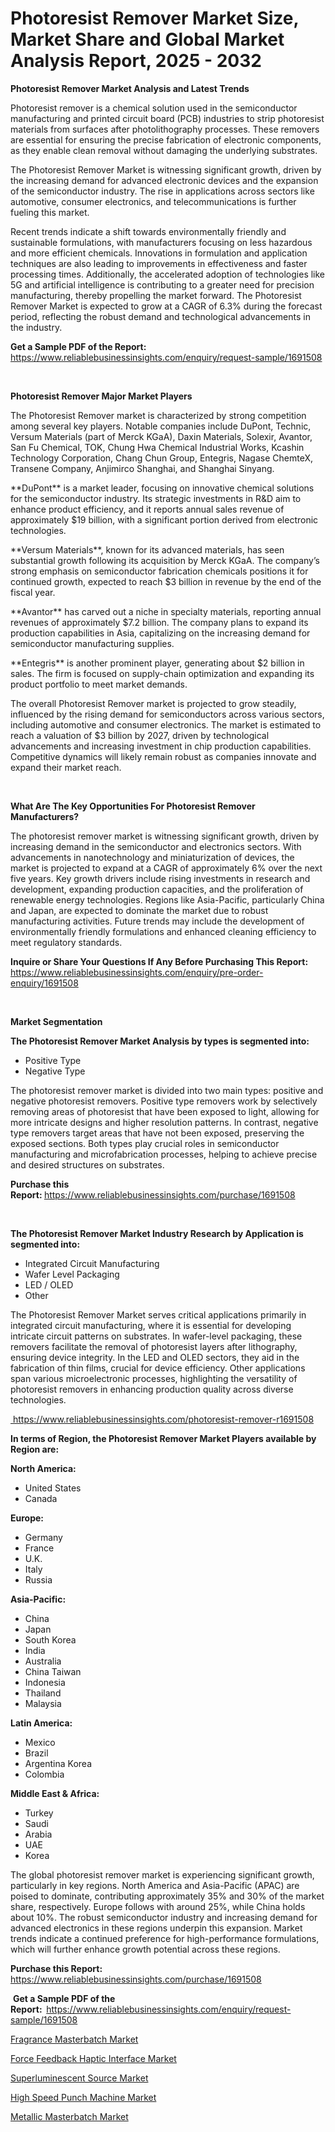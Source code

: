 <p><h1>Photoresist Remover Market Size, Market Share and Global Market Analysis Report, 2025 - 2032</h1></p><p><strong>Photoresist Remover Market Analysis and Latest Trends</strong></p>
<p><p>Photoresist remover is a chemical solution used in the semiconductor manufacturing and printed circuit board (PCB) industries to strip photoresist materials from surfaces after photolithography processes. These removers are essential for ensuring the precise fabrication of electronic components, as they enable clean removal without damaging the underlying substrates.</p><p>The Photoresist Remover Market is witnessing significant growth, driven by the increasing demand for advanced electronic devices and the expansion of the semiconductor industry. The rise in applications across sectors like automotive, consumer electronics, and telecommunications is further fueling this market. </p><p>Recent trends indicate a shift towards environmentally friendly and sustainable formulations, with manufacturers focusing on less hazardous and more efficient chemicals. Innovations in formulation and application techniques are also leading to improvements in effectiveness and faster processing times. Additionally, the accelerated adoption of technologies like 5G and artificial intelligence is contributing to a greater need for precision manufacturing, thereby propelling the market forward. The Photoresist Remover Market is expected to grow at a CAGR of 6.3% during the forecast period, reflecting the robust demand and technological advancements in the industry.</p></p>
<p><strong>Get a Sample PDF of the Report:&nbsp;</strong> <a href="https://www.reliablebusinessinsights.com/enquiry/request-sample/1691508?utm_campaign=1873&utm_medium=2&utm_source=Github&utm_content=ia&utm_term=31012025&utm_id=photoresist-remover">https://www.reliablebusinessinsights.com/enquiry/request-sample/1691508</a></p>
<p>&nbsp;</p>
<p><strong>Photoresist Remover Major Market Players</strong></p>
<p><p>The Photoresist Remover market is characterized by strong competition among several key players. Notable companies include DuPont, Technic, Versum Materials (part of Merck KGaA), Daxin Materials, Solexir, Avantor, San Fu Chemical, TOK, Chung Hwa Chemical Industrial Works, Kcashin Technology Corporation, Chang Chun Group, Entegris, Nagase ChemteX, Transene Company, Anjimirco Shanghai, and Shanghai Sinyang.</p><p>**DuPont** is a market leader, focusing on innovative chemical solutions for the semiconductor industry. Its strategic investments in R&D aim to enhance product efficiency, and it reports annual sales revenue of approximately $19 billion, with a significant portion derived from electronic technologies.</p><p>**Versum Materials**, known for its advanced materials, has seen substantial growth following its acquisition by Merck KGaA. The company’s strong emphasis on semiconductor fabrication chemicals positions it for continued growth, expected to reach $3 billion in revenue by the end of the fiscal year.</p><p>**Avantor** has carved out a niche in specialty materials, reporting annual revenues of approximately $7.2 billion. The company plans to expand its production capabilities in Asia, capitalizing on the increasing demand for semiconductor manufacturing supplies.</p><p>**Entegris** is another prominent player, generating about $2 billion in sales. The firm is focused on supply-chain optimization and expanding its product portfolio to meet market demands.</p><p>The overall Photoresist Remover market is projected to grow steadily, influenced by the rising demand for semiconductors across various sectors, including automotive and consumer electronics. The market is estimated to reach a valuation of $3 billion by 2027, driven by technological advancements and increasing investment in chip production capabilities. Competitive dynamics will likely remain robust as companies innovate and expand their market reach.</p></p>
<p>&nbsp;</p>
<p><strong>What Are The Key Opportunities For Photoresist Remover Manufacturers?</strong></p>
<p><p>The photoresist remover market is witnessing significant growth, driven by increasing demand in the semiconductor and electronics sectors. With advancements in nanotechnology and miniaturization of devices, the market is projected to expand at a CAGR of approximately 6% over the next five years. Key growth drivers include rising investments in research and development, expanding production capacities, and the proliferation of renewable energy technologies. Regions like Asia-Pacific, particularly China and Japan, are expected to dominate the market due to robust manufacturing activities. Future trends may include the development of environmentally friendly formulations and enhanced cleaning efficiency to meet regulatory standards.</p></p>
<p><strong>Inquire or Share Your Questions If Any Before Purchasing This Report:</strong> <a href="https://www.reliablebusinessinsights.com/enquiry/pre-order-enquiry/1691508?utm_campaign=1873&utm_medium=2&utm_source=Github&utm_content=ia&utm_term=31012025&utm_id=photoresist-remover">https://www.reliablebusinessinsights.com/enquiry/pre-order-enquiry/1691508</a></p>
<p>&nbsp;</p>
<p><strong>Market Segmentation</strong></p>
<p><strong>The Photoresist Remover Market Analysis by types is segmented into:</strong></p>
<p><ul><li>Positive Type</li><li>Negative Type</li></ul></p>
<p><p>The photoresist remover market is divided into two main types: positive and negative photoresist removers. Positive type removers work by selectively removing areas of photoresist that have been exposed to light, allowing for more intricate designs and higher resolution patterns. In contrast, negative type removers target areas that have not been exposed, preserving the exposed sections. Both types play crucial roles in semiconductor manufacturing and microfabrication processes, helping to achieve precise and desired structures on substrates.</p></p>
<p><strong>Purchase this Report:&nbsp;</strong><a href="https://www.reliablebusinessinsights.com/purchase/1691508?utm_campaign=1873&utm_medium=2&utm_source=Github&utm_content=ia&utm_term=31012025&utm_id=photoresist-remover">https://www.reliablebusinessinsights.com/purchase/1691508</a></p>
<p>&nbsp;</p>
<p><strong>The Photoresist Remover Market Industry Research by Application is segmented into:</strong></p>
<p><ul><li>Integrated Circuit Manufacturing</li><li>Wafer Level Packaging</li><li>LED / OLED</li><li>Other</li></ul></p>
<p><p>The Photoresist Remover Market serves critical applications primarily in integrated circuit manufacturing, where it is essential for developing intricate circuit patterns on substrates. In wafer-level packaging, these removers facilitate the removal of photoresist layers after lithography, ensuring device integrity. In the LED and OLED sectors, they aid in the fabrication of thin films, crucial for device efficiency. Other applications span various microelectronic processes, highlighting the versatility of photoresist removers in enhancing production quality across diverse technologies.</p></p>
<p><a href="https://www.reliablebusinessinsights.com/photoresist-remover-r1691508?utm_campaign=1873&utm_medium=2&utm_source=Github&utm_content=ia&utm_term=31012025&utm_id=photoresist-remover">&nbsp;https://www.reliablebusinessinsights.com/photoresist-remover-r1691508</a></p>
<p><strong>In terms of Region, the Photoresist Remover Market Players available by Region are:</strong></p>
<p>
    <p> <strong> North America: </strong>
        <ul>
            <li>United States</li>
            <li>Canada</li>
        </ul>
        </p> 
    <p> <strong> Europe: </strong>
        <ul>
            <li>Germany</li>
            <li>France</li>
            <li>U.K.</li>
            <li>Italy</li>
            <li>Russia</li>
        </ul>
        </p> 
    <p> <strong> Asia-Pacific: </strong>
        <ul>
            <li>China</li>
            <li>Japan</li>
            <li>South Korea</li>
            <li>India</li>
            <li>Australia</li>
            <li>China Taiwan</li>
            <li>Indonesia</li>
            <li>Thailand</li>
            <li>Malaysia</li>
        </ul>
        </p> 
    <p> <strong> Latin America: </strong>
        <ul>
            <li>Mexico</li>
            <li>Brazil</li>
            <li>Argentina Korea</li>
            <li>Colombia</li>
        </ul>
        </p> 
    <p> <strong> Middle East & Africa: </strong>
        <ul>
            <li>Turkey</li>
            <li>Saudi</li>
            <li>Arabia</li>
            <li>UAE</li>
            <li>Korea</li>
        </ul>
    </p>
    </p>
<p><p>The global photoresist remover market is experiencing significant growth, particularly in key regions. North America and Asia-Pacific (APAC) are poised to dominate, contributing approximately 35% and 30% of the market share, respectively. Europe follows with around 25%, while China holds about 10%. The robust semiconductor industry and increasing demand for advanced electronics in these regions underpin this expansion. Market trends indicate a continued preference for high-performance formulations, which will further enhance growth potential across these regions.</p></p>
<p><strong>Purchase this Report: </strong><a href="https://www.reliablebusinessinsights.com/purchase/1691508?utm_campaign=1873&utm_medium=2&utm_source=Github&utm_content=ia&utm_term=31012025&utm_id=photoresist-remover">https://www.reliablebusinessinsights.com/purchase/1691508</a></p>
<p>&nbsp;<strong>Get a Sample PDF of the Report:&nbsp;&nbsp;</strong><a href="https://www.reliablebusinessinsights.com/enquiry/request-sample/1691508?utm_campaign=1873&utm_medium=2&utm_source=Github&utm_content=ia&utm_term=31012025&utm_id=photoresist-remover">https://www.reliablebusinessinsights.com/enquiry/request-sample/1691508</a></p>
<p><strong></strong></p>
<p><p><a href="https://github.com/barnickclara79/Market-Research-Report-List-1/blob/main/fragrance-masterbatch-market.md?utm_campaign=1873&utm_medium=2&utm_source=Github&utm_content=ia&utm_term=31012025&utm_id=photoresist-remover">Fragrance Masterbatch Market</a></p><p><a href="https://www.linkedin.com/pulse/thorough-examination-size-dynamics-expected-growth-force-iczuf?utm_campaign=1873&utm_medium=2&utm_source=Github&utm_content=ia&utm_term=31012025&utm_id=photoresist-remover">Force Feedback Haptic Interface Market</a></p><p><a href="https://www.linkedin.com/pulse/superluminescent-source-market-size-trends-opportunities-wfcvf?utm_campaign=1873&utm_medium=2&utm_source=Github&utm_content=ia&utm_term=31012025&utm_id=photoresist-remover">Superluminescent Source Market</a></p><p><a href="https://www.linkedin.com/pulse/consumer-behavior-shifts-high-speed-punch-machine-market-2a3af?utm_campaign=1873&utm_medium=2&utm_source=Github&utm_content=ia&utm_term=31012025&utm_id=photoresist-remover">High Speed Punch Machine Market</a></p><p><a href="https://github.com/waverlyam689/Market-Research-Report-List-1/blob/main/metallic-masterbatch-market.md?utm_campaign=1873&utm_medium=2&utm_source=Github&utm_content=ia&utm_term=31012025&utm_id=photoresist-remover">Metallic Masterbatch Market</a></p></p>